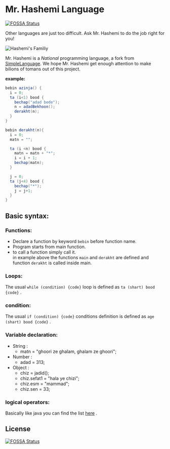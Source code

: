 # Mr. Hashemi Language

[![FOSSA Status](https://app.fossa.io/api/projects/git%2Bgithub.com%2Fmr-hashemi%2Fmr-hashemi.svg?type=shield)](https://app.fossa.io/projects/git%2Bgithub.com%2Fmr-hashemi%2Fmr-hashemi?ref=badge_shield)


Other languages are just too difficult. Ask Mr. Hashemi to do the job right for you!


![Hashemi's Familiy](hashemi-logo.jpg) 



Mr. Hashemi is a *National* programming language, a fork from [SimpleLanguage](https://github.com/graalvm/simplelanguage). 
We hope Mr. Hashemi get enough attention to make bilions of tomans out of this project.  

**example:**
```java
bebin azinja() {
  i = 0;
  ta (i<1) bood {
    bechap("adad bede");
    n = adadBekhoon();
    derakht(n);
  }
}

bebin derakht(n){
  i = 0;
  matn = "";

  ta (i <n) bood {
    matn = matn + "*";
    i = i + 1;
    bechap(matn);
  }

  j = 0;
  ta (j<4) bood {
    bechap("*");
    j = j+1;
  }
}
```  
  
## Basic syntax:  
### Functions:  
- Declare a function by keyword `bebin` before function name.  
- Program starts from main function.  
- to call a function simply call it.  
in example above the functions `main` and `derakht` are defined and function `derakht` is called inside main.

### Loops:  
The usual `while (condition) {code}` loop is defined as `ta (shart) bood {code}` .  
### condition:  
The usual `if (condition) {code}` conditions definition is defined as `age (shart) bood {code}` .  
### Variable declaration:  
- String :
	- matn = "ghoori ze ghalam, ghalam ze ghoori";
- Number :
	- adad = 313;
- Object :
	- chiz = jadid();
	- chiz.sefat1 = "hala ye chizi";
	- chiz.esm = "mammad";
	- chiz.sen = 33;
### logical operators:
Basically like java you can find the list [here](https://docs.oracle.com/javase/tutorial/java/nutsandbolts/opsummary.html) .


## License
[![FOSSA Status](https://app.fossa.io/api/projects/git%2Bgithub.com%2Fmr-hashemi%2Fmr-hashemi.svg?type=large)](https://app.fossa.io/projects/git%2Bgithub.com%2Fmr-hashemi%2Fmr-hashemi?ref=badge_large)

